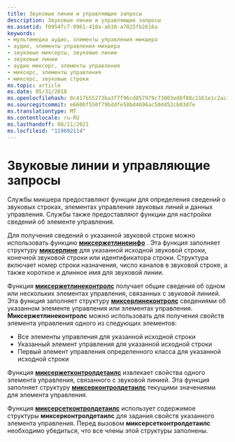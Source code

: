 ```yaml
---
title: Звуковые линии и управляющие запросы
description: Звуковые линии и управляющие запросы
ms.assetid: f0954fc7-9961-410a-a638-a7025fb2616a
keywords:
- мультимедиа аудио, элементы управления микшера
- аудио, элементы управления микшера
- звуковые миксерсы, звуковые линии
- звуковые линии
- аудио миксерс, элементы управления
- миксерс, элементы управления
- миксерс, звуковые строки
ms.topic: article
ms.date: 05/31/2018
ms.openlocfilehash: 0c417b55273ba3f7f96cd857979c73003ed0f88c2161e1c2ac14d934fddcff1e
ms.sourcegitcommit: e6600f550f79bddfe58bd4696ac50dd52cb03d7e
ms.translationtype: MT
ms.contentlocale: ru-RU
ms.lasthandoff: 08/11/2021
ms.locfileid: "119692114"
---
```

# <a name="audio-line-and-control-queries"></a>Звуковые линии и управляющие запросы

Службы микшера предоставляют функции для определения сведений о звуковых строках, элементах управления звуковых линий и данных управления. Службы также предоставляют функции для настройки сведений об элементе управления.

Для получения сведений о указанной звуковой строке можно использовать функцию [**миксержетлинеинфо**](/windows/win32/api/mmeapi/nf-mmeapi-mixergetlineinfo) . Эта функция заполняет структуру [**миксерлине**](/windows/win32/api/mmeapi/ns-mmeapi-mixerline) для указанной исходной звуковой строки, конечной звуковой строки или идентификатора строки. Структура включает номер строки назначения, число каналов в звуковой строке, а также короткое и длинное имя для звуковой линии.

Функция [**миксержетлинеконтролс**](/windows/win32/api/mmeapi/nf-mmeapi-mixergetlinecontrols) получает общие сведения об одном или нескольких элементах управления, связанных с звуковой линией. Эта функция заполняет структуру [**миксерлинеконтролс**](/windows/win32/api/mmeapi/ns-mmeapi-mixerlinecontrols) сведениями об указанном элементе управления или элементах управления. **Миксержетлинеконтролс** можно использовать для получения свойств элемента управления одного из следующих элементов:

-   Все элементы управления для указанной исходной строки
-   Указанный элемент управления для указанной исходной строки
-   Первый элемент управления определенного класса для указанной исходной строки

Функция [**миксержетконтролдетаилс**](/windows/win32/api/mmeapi/nf-mmeapi-mixergetcontroldetails) извлекает свойства одного элемента управления, связанного с звуковой линией. Эта функция заполняет структуру [**миксерконтролдетаилс**](/windows/win32/api/mmeapi/ns-mmeapi-mixercontroldetails_listtexta) текущими значениями для элемента управления.

Функция [**миксерсетконтролдетаилс**](/windows/win32/api/mmeapi/nf-mmeapi-mixersetcontroldetails) использует содержимое структуры **миксерконтролдетаилс** для задания свойств указанного элемента управления. Перед вызовом **миксерсетконтролдетаилс** необходимо убедиться, что все члены этой структуры заполнены.

 

 